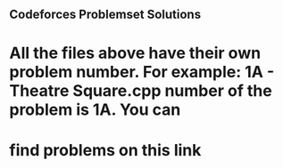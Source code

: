 ## Codeforces Problemset Solutions

# All the files above have their own problem number. For example: 1A - Theatre Square.cpp number of the problem is 1A. You can 

# find problems on this link
